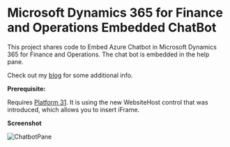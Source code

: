
# Microsoft Dynamics 365 for Finance and Operations Embedded ChatBot

This project shares code to Embed Azure Chatbot in Microsoft Dynamics 365 for Finance and Operations. The chat bot is embedded in the help pane.

Check out my [blog](http://dynamicsnavax.blogspot.com/2020/01/embedded-chatbot-in-msdyn365fo-help-pane.html) for some additional info.

**Prerequisite:**

Requires [Platform 31](https://docs.microsoft.com/en-us/dynamics365/fin-ops-core/dev-itpro/get-started/whats-new-platform-update-31#new-controls-available-for-developers). It is using the new WebsiteHost control that was introduced, which allows you to insert iFrame.

**Screenshot**

![ChatbotPane](https://lh6.googleusercontent.com/t8NbhDAH8SPFVj22zg7_l4NxZvTagUh2YmLXprgxjBu-GXfF1t_C9RpMKpqeLJaYoZBfrKexV9RB7m7kN7aSCeIyt40MkqczdMzOJOxiLrcKDgtcTrfL1yZB8isr7wbFt3zZSLQi)

